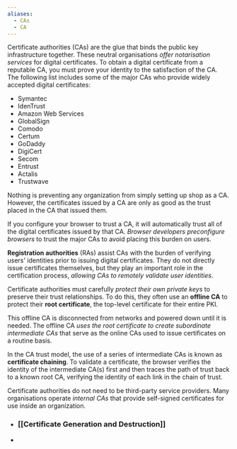```yaml
---
aliases:
  - CAs
  - CA
---
```

Certificate authorities (CAs) are the glue that binds the public key infrastructure together. These neutral organisations *offer notarisation services* for digital certificates. To obtain a digital certificate from a reputable CA, you must prove your identity to the satisfaction of the CA. The following list includes some of the major CAs who provide widely accepted digital certificates:

- Symantec
- IdenTrust
- Amazon Web Services
- GlobalSign
- Comodo
- Certum
- GoDaddy
- DigiCert
- Secom
- Entrust
- Actalis
- Trustwave

Nothing is preventing any organization from simply setting up shop as a CA. However, the certificates issued by a CA are only as good as the trust placed in the CA that issued them.

If you configure your browser to trust a CA, it will automatically trust all of the digital
certificates issued by that CA. *Browser developers preconfigure browsers* to trust the major CAs to avoid placing this burden on users.

**Registration authorities** (RAs) assist CAs with the burden of verifying users' identities prior to issuing digital certificates. They do not directly issue certificates themselves, but they play an important role in the certification process, *allowing CAs to remotely validate user identities*.

Certificate authorities must carefully *protect their own private keys* to preserve their trust relationships. To do this, they often use an **offline CA** to protect their **root certificate**, the top-level certificate for their entire PKI.

This offline CA is disconnected from networks and powered down until it is needed. The offline CA *uses the root certificate to create subordinate intermediate CAs* that serve as the online CAs used to issue certificates on a routine basis.

In the CA trust model, the use of a series of intermediate CAs is known as **certificate chaining**. To validate a certificate, the browser verifies the identity of the intermediate CA(s) first and then traces the path of trust back to a known root CA, verifying the identity of each link in the chain of trust.

Certificate authorities do not need to be third-party service providers. Many organisations operate *internal CAs* that provide self-signed certificates for use inside an organization.

- ### [[Certificate Generation and Destruction]]
- 